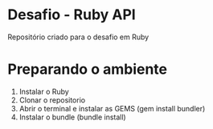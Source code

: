 # Desafio - Ruby API
Repositório criado para o desafio em Ruby

# Preparando o ambiente
1. Instalar o Ruby
2. Clonar o repositorio
3. Abrir o terminal e instalar as GEMS (gem install bundler)
4. Instalar o bundle (bundle install)
